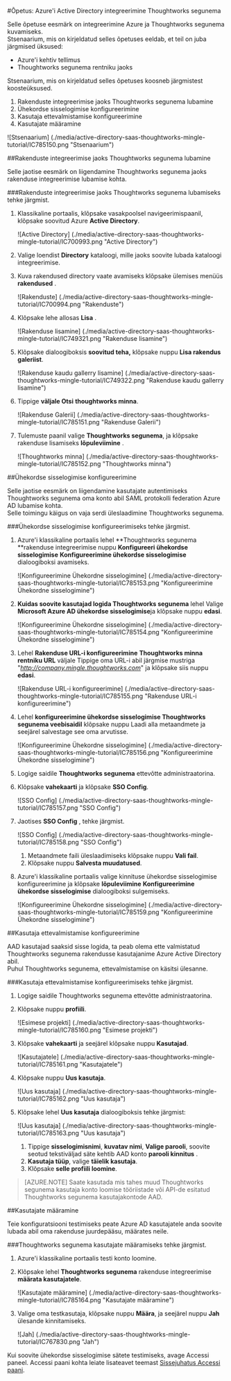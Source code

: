 <properties 
    pageTitle="Õpetus: Azure'i Active Directory integreerimine Thoughtworks segunema | Microsoft Azure'i" 
    description="Saate teada, kuidas lubada ühekordse sisselogimise, automatiseeritud ettevalmistamine ja muud Azure Active Directory Thoughtworks segunema kasutamine!" 
    services="active-directory" 
    authors="jeevansd"  
    documentationCenter="na" 
     manager="femila"/>
<tags 
    ms.service="active-directory" 
    ms.devlang="na" 
    ms.topic="article" 
    ms.tgt_pltfrm="na" 
    ms.workload="identity" 
    ms.date="09/11/2016" 
    ms.author="jeedes" />

#<a name="tutorial-azure-active-directory-integration-with-thoughtworks-mingle"></a>Õpetus: Azure'i Active Directory integreerimine Thoughtworks segunema
  
Selle õpetuse eesmärk on integreerimine Azure ja Thoughtworks segunema kuvamiseks.  
Stsenaarium, mis on kirjeldatud selles õpetuses eeldab, et teil on juba järgmised üksused:

-   Azure'i kehtiv tellimus
-   Thoughtworks segunema rentniku jaoks
  
Stsenaarium, mis on kirjeldatud selles õpetuses koosneb järgmistest koosteüksused.

1.  Rakenduste integreerimise jaoks Thoughtworks segunema lubamine
2.  Ühekordse sisselogimise konfigureerimine
3.  Kasutaja ettevalmistamise konfigureerimine
4.  Kasutajate määramine

![Stsenaarium] (./media/active-directory-saas-thoughtworks-mingle-tutorial/IC785150.png "Stsenaarium")

##<a name="enabling-the-application-integration-for-thoughtworks-mingle"></a>Rakenduste integreerimise jaoks Thoughtworks segunema lubamine
  
Selle jaotise eesmärk on liigendamine Thoughtworks segunema jaoks rakenduse integreerimise lubamise kohta.

###<a name="to-enable-the-application-integration-for-thoughtworks-mingle-perform-the-following-steps"></a>Rakenduste integreerimise jaoks Thoughtworks segunema lubamiseks tehke järgmist.

1.  Klassikaline portaalis, klõpsake vasakpoolsel navigeerimispaanil, klõpsake soovitud Azure **Active Directory**.

    ![Active Directory] (./media/active-directory-saas-thoughtworks-mingle-tutorial/IC700993.png "Active Directory")

2.  Valige loendist **Directory** kataloogi, mille jaoks soovite lubada kataloogi integreerimise.

3.  Kuva rakendused directory vaate avamiseks klõpsake ülemises menüüs **rakendused** .

    ![Rakenduste] (./media/active-directory-saas-thoughtworks-mingle-tutorial/IC700994.png "Rakenduste")

4.  Klõpsake lehe allosas **Lisa** .

    ![Rakenduse lisamine] (./media/active-directory-saas-thoughtworks-mingle-tutorial/IC749321.png "Rakenduse lisamine")

5.  Klõpsake dialoogiboksis **soovitud teha,** klõpsake nuppu **Lisa rakendus galeriist**.

    ![Rakenduse kaudu gallerry lisamine] (./media/active-directory-saas-thoughtworks-mingle-tutorial/IC749322.png "Rakenduse kaudu gallerry lisamine")

6.  Tippige **väljale Otsi** **thoughtworks minna**.

    ![Rakenduse Galerii] (./media/active-directory-saas-thoughtworks-mingle-tutorial/IC785151.png "Rakenduse Galerii")

7.  Tulemuste paanil valige **Thoughtworks segunema**, ja klõpsake rakenduse lisamiseks **lõpuleviimine** .

    ![Thoughtworks minna] (./media/active-directory-saas-thoughtworks-mingle-tutorial/IC785152.png "Thoughtworks minna")

##<a name="configuring-single-sign-on"></a>Ühekordse sisselogimise konfigureerimine
  
Selle jaotise eesmärk on liigendamine kasutajate autentimiseks Thoughtworks segunema oma konto abil SAML protokolli federation Azure AD lubamise kohta.  
Selle toimingu käigus on vaja serdi üleslaadimine Thoughtworks segunema.

###<a name="to-configure-single-sign-on-perform-the-following-steps"></a>Ühekordse sisselogimise konfigureerimiseks tehke järgmist.

1.  Azure'i klassikaline portaalis lehel **Thoughtworks segunema **rakenduse integreerimise nuppu **Konfigureeri ühekordse sisselogimise** **Konfigureerimine ühekordse sisselogimise** dialoogiboksi avamiseks.

    ![Konfigureerimine Ühekordne sisselogimine] (./media/active-directory-saas-thoughtworks-mingle-tutorial/IC785153.png "Konfigureerimine Ühekordne sisselogimine")

2.  **Kuidas soovite kasutajad logida Thoughtworks segunema** lehel Valige **Microsoft Azure AD ühekordse sisselogimise**ja klõpsake nuppu **edasi**.

    ![Konfigureerimine Ühekordne sisselogimine] (./media/active-directory-saas-thoughtworks-mingle-tutorial/IC785154.png "Konfigureerimine Ühekordne sisselogimine")

3.  Lehel **Rakenduse URL-i konfigureerimine** **Thoughtworks minna rentniku URL** väljale Tippige oma URL-i abil järgmise mustriga "*http://company.mingle.thoughtworks.com*" ja klõpsake siis nuppu **edasi**.

    ![Rakenduse URL-i konfigureerimine] (./media/active-directory-saas-thoughtworks-mingle-tutorial/IC785155.png "Rakenduse URL-i konfigureerimine")

4.  Lehel **konfigureerimine ühekordse sisselogimise Thoughtworks segunema veebisaidil** klõpsake nuppu Laadi alla metaandmete ja seejärel salvestage see oma arvutisse.

    ![Konfigureerimine Ühekordne sisselogimine] (./media/active-directory-saas-thoughtworks-mingle-tutorial/IC785156.png "Konfigureerimine Ühekordne sisselogimine")

5.  Logige saidile **Thoughtworks segunema** ettevõtte administraatorina.

6.  Klõpsake **vahekaarti** ja klõpsake **SSO Config**.

    ![SSO Config] (./media/active-directory-saas-thoughtworks-mingle-tutorial/IC785157.png "SSO Config")

7.  Jaotises **SSO Config** , tehke järgmist.

    ![SSO Config] (./media/active-directory-saas-thoughtworks-mingle-tutorial/IC785158.png "SSO Config")

    1.  Metaandmete faili üleslaadimiseks klõpsake nuppu **Vali fail**.
    2.  Klõpsake nuppu **Salvesta muudatused**.

8.  Azure'i klassikaline portaalis valige kinnituse ühekordse sisselogimise konfigureerimine ja klõpsake **lõpuleviimine** **Konfigureerimine ühekordse sisselogimise** dialoogiboksi sulgemiseks.

    ![Konfigureerimine Ühekordne sisselogimine] (./media/active-directory-saas-thoughtworks-mingle-tutorial/IC785159.png "Konfigureerimine Ühekordne sisselogimine")

##<a name="configuring-user-provisioning"></a>Kasutaja ettevalmistamise konfigureerimine
  
AAD kasutajad saaksid sisse logida, ta peab olema ette valmistatud Thoughtworks segunema rakendusse kasutajanime Azure Active Directory abil.  
Puhul Thoughtworks segunema, ettevalmistamise on käsitsi ülesanne.

###<a name="to-configure-user-provisioning-perform-the-following-steps"></a>Kasutaja ettevalmistamise konfigureerimiseks tehke järgmist.

1.  Logige saidile Thoughtworks segunema ettevõtte administraatorina.

2.  Klõpsake nuppu **profiili**.

    ![Esimese projekti] (./media/active-directory-saas-thoughtworks-mingle-tutorial/IC785160.png "Esimese projekti")

3.  Klõpsake **vahekaarti** ja seejärel klõpsake nuppu **Kasutajad**.

    ![Kasutajatele] (./media/active-directory-saas-thoughtworks-mingle-tutorial/IC785161.png "Kasutajatele")

4.  Klõpsake nuppu **Uus kasutaja**.

    ![Uus kasutaja] (./media/active-directory-saas-thoughtworks-mingle-tutorial/IC785162.png "Uus kasutaja")

5.  Klõpsake lehel **Uus kasutaja** dialoogiboksis tehke järgmist:

    ![Uus kasutaja] (./media/active-directory-saas-thoughtworks-mingle-tutorial/IC785163.png "Uus kasutaja")

    1.  Tippige **sisselogimisnimi**, **kuvatav nimi**, **Valige parooli**, soovite seotud tekstiväljad säte kehtib AAD konto **parooli kinnitus** .
    2.  **Kasutaja tüüp**, valige **täielik kasutaja**.
    3.  Klõpsake **selle profiili loomine**.

>[AZURE.NOTE] Saate kasutada mis tahes muud Thoughtworks segunema kasutaja konto loomise tööriistade või API-de esitatud Thoughtworks segunema kasutajakontode AAD.

##<a name="assigning-users"></a>Kasutajate määramine
  
Teie konfiguratsiooni testimiseks peate Azure AD kasutajatele anda soovite lubada abil oma rakenduse juurdepääsu, määrates neile.

###<a name="to-assign-users-to-thoughtworks-mingle-perform-the-following-steps"></a>Thoughtworks segunema kasutajate määramiseks tehke järgmist.

1.  Azure'i klassikaline portaalis testi konto loomine.

2.  Klõpsake lehel **Thoughtworks segunema** rakenduse integreerimise **määrata kasutajatele**.

    ![Kasutajate määramine] (./media/active-directory-saas-thoughtworks-mingle-tutorial/IC785164.png "Kasutajate määramine")

3.  Valige oma testkasutaja, klõpsake nuppu **Määra**, ja seejärel nuppu **Jah** ülesande kinnitamiseks.

    ![Jah] (./media/active-directory-saas-thoughtworks-mingle-tutorial/IC767830.png "Jah")
  
Kui soovite ühekordse sisselogimise sätete testimiseks, avage Accessi paneel. Accessi paani kohta leiate lisateavet teemast [Sissejuhatus Accessi paani](active-directory-saas-access-panel-introduction.md).
